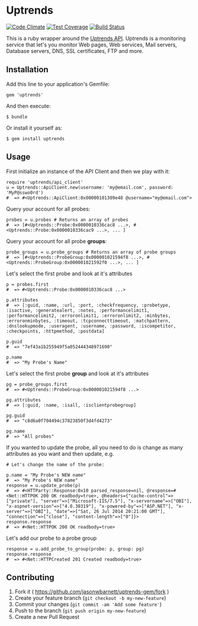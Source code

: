# Uptrends

[![Code Climate](https://codeclimate.com/github/jasonwbarnett/uptrends-gem/badges/gpa.svg)](https://codeclimate.com/github/jasonwbarnett/uptrends-gem) [![Test Coverage](https://codeclimate.com/github/jasonwbarnett/uptrends-gem/badges/coverage.svg)](https://codeclimate.com/github/jasonwbarnett/uptrends-gem) [![Build Status](https://travis-ci.org/jasonwbarnett/uptrends-gem.svg?branch=master)](https://travis-ci.org/jasonwbarnett/uptrends-gem)

This is a ruby wrapper around the [Uptrends API][2]. Uptrends is a monitoring service that let's you monitor Web pages, Web services, Mail servers, Database servers, DNS, SSL certificates, FTP and more.

## Installation

Add this line to your application's Gemfile:

    gem 'uptrends'

And then execute:

    $ bundle

Or install it yourself as:

    $ gem install uptrends

## Usage

First initialize an instance of the API Client and then we play with it:

    require 'uptrends/api_client'
    u = Uptrends::ApiClient.new(username: 'my@email.com', password: 'MyP@sswo0rd')
    #  => #<Uptrends::ApiClient:0x00000101309e48 @username="my@email.com">

Query your account for all probes:

    probes = u.probes # Returns an array of probes
    #  => [#<Uptrends::Probe:0x0000010336cac8 ...>, #<Uptrends::Probe:0x0000010336cac9 ...>, ... ]

Query your account for all probe __groups__:

    probe_groups = u.probe_groups # Returns an array of probe groups
    #  => [#<Uptrends::ProbeGroup:0x000001021594f8 ...>, #<Uptrends::ProbeGroup:0x000001021592f0 ...>, ... ]

Let's select the first probe and look at it's attributes

    p = probes.first
    #  => #<Uptrends::Probe:0x0000010336cac8 ...>

    p.attributes
    #  => [:guid, :name, :url, :port, :checkfrequency, :probetype, :isactive, :generatealert, :notes, :performancelimit1, :performancelimit2, :erroronlimit1, :erroronlimit2, :minbytes, :erroronminbytes, :timeout, :tcpconnecttimeout, :matchpattern, :dnslookupmode, :useragent, :username, :password, :iscompetitor, :checkpoints, :httpmethod, :postdata]

    p.guid
    #  => "7ef43a1b255949f5a052444348971690"

    p.name
    #  => "My Probe's Name"

Let's select the first probe __group__ and look at it's attributes

    pg = probe_groups.first
    #  => #<Uptrends::ProbeGroup:0x000001021594f8 ...>

    pg.attributes
    #  => [:guid, :name, :isall, :isclientprobegroup]

    pg.guid
    #  => "c8d6a0f704494c37823850f3d4fd4273"

    pg.name
    #  => "All probes"

If you wanted to update the probe, all you need to do is change as many attributes as you want and then update, e.g.

    # Let's change the name of the probe:

    p.name = "My Probe's NEW name"
    #  => "My Probe's NEW name"
    response = u.update_probe(p)
    #  => #<HTTParty::Response:0x10 parsed_response=nil, @response=#<Net::HTTPOK 200 OK readbody=true>, @headers={"cache-control"=>["private"], "server"=>["Microsoft-IIS/7.5"], "x-servername"=>["OBI"], "x-aspnet-version"=>["4.0.30319"], "x-powered-by"=>["ASP.NET"], "x-server"=>["OBI"], "date"=>["Sat, 26 Jul 2014 20:21:00 GMT"], "connection"=>["close"], "content-length"=>["0"]}>
    response.response
    #  => #<Net::HTTPOK 200 OK readbody=true>

Let's add our probe to a probe group

    response = u.add_probe_to_group(probe: p, group: pg)
    response.response
    #  => #<Net::HTTPCreated 201 Created readbody=true>

## Contributing

1. Fork it ( https://github.com/jasonwbarnett/uptrends-gem/fork )
2. Create your feature branch (`git checkout -b my-new-feature`)
3. Commit your changes (`git commit -am 'Add some feature'`)
4. Push to the branch (`git push origin my-new-feature`)
5. Create a new Pull Request


[1]: https://uptrends.com/
[2]: http://www.uptrends.com/en/support/api
